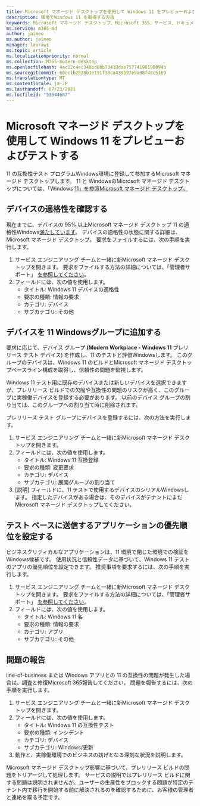 ```yaml
---
title: Microsoft マネージド デスクトップを使用して Windows 11 をプレビューおよびテストする
description: 環境でWindows 11 を取得する方法
keywords: Microsoft マネージド デスクトップ、Microsoft 365、サービス、ドキュメント
ms.service: m365-md
author: jaimeo
ms.author: jaimeo
manager: laurawi
ms.topic: article
ms.localizationpriority: normal
ms.collection: M365-modern-desktop
ms.openlocfilehash: 4ac12c4ec340bd6bb73418dae75774198190094b
ms.sourcegitcommit: 60cc1b2828b1e191f30ca439b97e5a38f48c5169
ms.translationtype: MT
ms.contentlocale: ja-JP
ms.lasthandoff: 07/23/2021
ms.locfileid: "53544687"
---
```

# <a name="preview-and-test-windows-11-with-microsoft-managed-desktop"></a>Microsoft マネージド デスクトップを使用して Windows 11 をプレビューおよびテストする

 11 の互換性テスト プログラムWindows環境に登録して参加するMicrosoft マネージド デスクトップします。 11 と WindowsのMicrosoft マネージド デスクトップについては、「Windows [11」を参照Microsoft マネージド デスクトップ。](../intro/win11-overview.md) 

## <a name="check-device-eligibility"></a>デバイスの適格性を確認する

現在までに、デバイスの 95% 以上Microsoft マネージド デスクトップ 11 の適格性Windows[満たしています](/windows/whats-new/windows-11-requirements)。 デバイスの適格性の状態に関する詳細は、Microsoft マネージド デスクトップ。 要求をファイルするには、次の手順を実行します。

1. サービス エンジニアリング チームと一緒に新Microsoft マネージド デスクトップを開きます。 要求をファイルする方法の詳細については、「管理者サポート」 [を参照してください](admin-support.md)。
2. フィールドには、次の値を使用します。
    - タイトル: Windows 11 デバイスの適格性
    - 要求の種類: 情報の要求
    - カテゴリ: デバイス
    - サブカテゴリ: その他


## <a name="add-devices-to-the-windows-11-test-group"></a>デバイスを 11 Windowsグループに追加する

要求に応じて、デバイス グループ **(Modern Workplace - Windows 11** プレリリース テスト デバイス) を作成し、11 のテストと評価Windowsします。 このグループのデバイスは、Windows 11 のビルドとMicrosoft マネージド デスクトップベースライン構成を取得し、信頼性の問題を監視します。

Windows 11 テスト用に既存のデバイスまたは新しいデバイスを選択できますが、プレリリース ビルドでの欠陥や互換性の問題のリスクが高く、このグループに実稼働デバイスを登録する必要があります。 以前のデバイス グループの割り当ては、このグループへの割り当て時に削除されます。

プレリリース テスト グループにデバイスを登録するには、次の方法を実行します。

1. サービス エンジニアリング チームと一緒に新Microsoft マネージド デスクトップを開きます。
2. フィールドには、次の値を使用します。
    - タイトル: Windows 11 互換登録
    - 要求の種類: 変更要求
    - カテゴリ: デバイス
    - サブカテゴリ: 展開グループの割り当て
3. [説明] フィールドに、11 テストで使用するデバイスのシリアルWindowsします。 指定したデバイスがある場合は、そのデバイスがテナントにまだMicrosoft マネージド デスクトップしてください。

## <a name="prioritize-applications-to-submit-to-test-base"></a>テスト ベースに送信するアプリケーションの優先順位を設定する

ビジネスクリティカルなアプリケーションは、11 環境で閉じた環境での検証をWindows候補です。 使用状況と信頼性データに基づいて、Windows 11 テストのアプリの優先順位を設定できます。 推奨事項を要求するには、次の手順を実行します。

1. サービス エンジニアリング チームと一緒に新Microsoft マネージド デスクトップを開きます。 要求をファイルする方法の詳細については、「管理者サポート」 [を参照してください](admin-support.md)。
2. フィールドには、次の値を使用します。
    - タイトル: Windows 11 名
    - 要求の種類: 情報の要求
    - カテゴリ: アプリ
    - サブカテゴリ: その他

## <a name="report-issues"></a>問題の報告

line-of-business または Windows アプリとの 11 の互換性の問題が発生した場合は、調査と修復Microsoft 365報告してください。 問題を報告するには、次の手順を実行します。

1. サービス エンジニアリング チームと一緒に新Microsoft マネージド デスクトップを開きます。
2. フィールドには、次の値を使用します。
    - タイトル: Windows 11 の互換性テスト
    - 要求の種類: インシデント
    - カテゴリ: デバイス
    - サブカテゴリ: Windows/更新
3. 動作と、実稼働環境でのビジネスの妨げとなる深刻な状況を説明します。

Microsoft マネージド デスクトップ影響に基づいて、プレリリース ビルドの問題をトリアージして処理します。 サービスの説明ではプレリリース ビルドに関する問題は説明されませんが、ユーザーの生産性をブロックする問題が特定のテナント内で移行を開始する前に解決されるのを確認するために、お客様の管理者と連絡を取る予定です。
